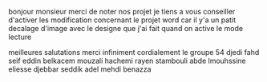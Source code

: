 bonjour monsieur merci de noter nos projet je tiens a vous conseiller d'activer les modification concernant le projet word car il y'a un patit decalage d'image avec le designe que j'ai fait quand on active le mode lecture 


meilleures salutations 
merci infiniment 
   cordialement le groupe 54 
   djedi fahd seif eddin belkacem
   mouzali hachemi rayen
   stambouli abde lmouhssine eliesse
   djebbar seddik adel
   mehdi benazza 
